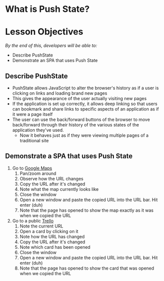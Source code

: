 # What is Push State?

<!--WDI4 1:50 -->

# Lesson Objectives
*By the end of this, developers will be able to:*

- Describe PushState
- Demonstrate an SPA that uses Push State

## Describe PushState

- PushState allows JavaScript to alter the browser's history as if a user is clicking on links and loading brand new pages
- This gives the appearance of the user actually visiting new pages
- If the application is set up correctly, it allows deep linking so that users can bookmark and share links to specific aspects of an application as if it were a page itself
- The user can use the back/forward buttons of the browser to move back/forward through their history of the various states of the application they've used.
    - Now it behaves just as if they were viewing multiple pages of a traditional site

## Demonstrate a SPA that uses Push State

1. Go to [Google Maps](https://www.google.com/maps/)
    1. Pan/zoom around
    1. Observe how the URL changes
    1. Copy the URL after it's changed
    1. Note what the map currently looks like
    1. Close the window
    1. Open a new window and paste the copied URL into the URL bar.  Hit enter (duh)
    1. Note that the page has opened to show the map exactly as it was when we copied the URL
1. Go to a public [Trello](https://trello.com/)
    1. Note the current URL
    1. Open a card by clicking on it
    1. Note how the URL has changed
    1. Copy the URL after it's changed
    1. Note which card has been opened
    1. Close the window
    1. Open a new window and paste the copied URL into the URL bar.  Hit enter (duh)
    1. Note that the page has opened to show the card that was opened when we copied the URL

<!--1:56 WDI4 -->
